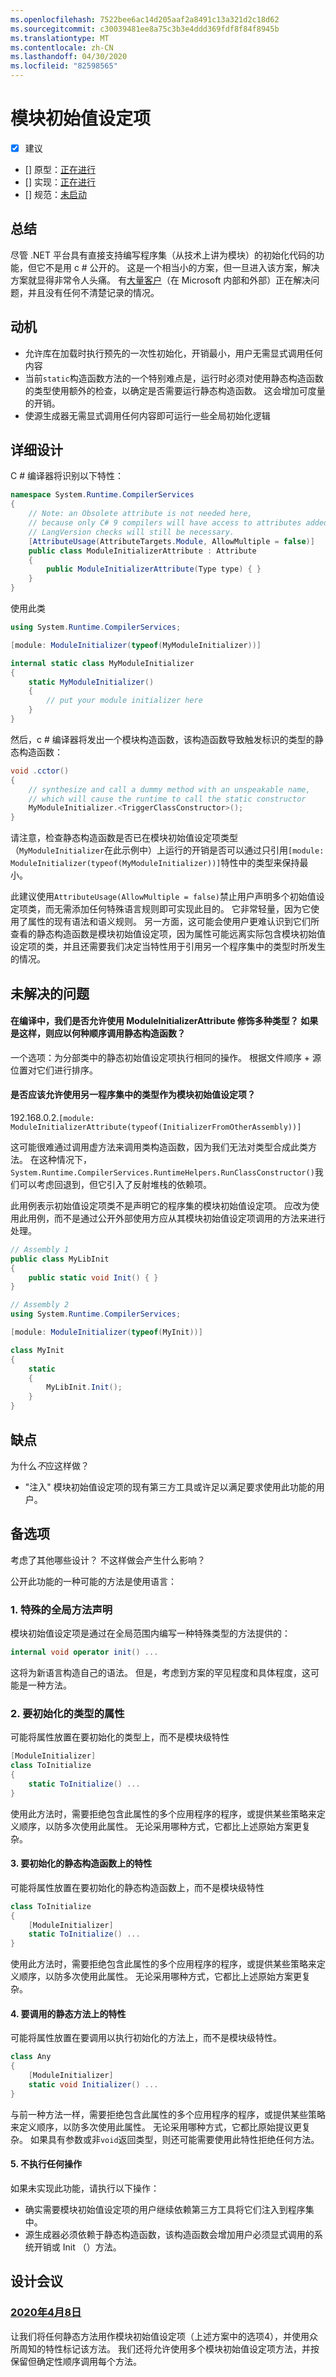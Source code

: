 ```yaml
---
ms.openlocfilehash: 7522bee6ac14d205aaf2a8491c13a321d2c18d62
ms.sourcegitcommit: c30039481ee8a75c3b3e4ddd369fdf8f84f8945b
ms.translationtype: MT
ms.contentlocale: zh-CN
ms.lasthandoff: 04/30/2020
ms.locfileid: "82598565"
---
```

# <a name="module-initializers"></a>模块初始值设定项

* [x] 建议
* [] 原型：[正在进行](https://github.com/jnm2/roslyn/tree/module_initializer)
* [] 实现：[正在进行](https://github.com/dotnet/roslyn/tree/features/module-initializers)
* [] 规范：[未启动]()

## <a name="summary"></a>总结
[summary]: #summary

尽管 .NET 平台具有直接支持编写程序集（从技术上讲为模块）的初始化代码的功能，但它不是用 c # 公开的。  这是一个相当小的方案，但一旦进入该方案，解决方案就显得非常令人头痛。  有[大量客户](https://www.google.com/search?q=.net+module+constructor+c%23&oq=.net+module+constructor)（在 Microsoft 内部和外部）正在解决问题，并且没有任何不清楚记录的情况。

## <a name="motivation"></a>动机
[motivation]: #motivation

- 允许库在加载时执行预先的一次性初始化，开销最小，用户无需显式调用任何内容
- 当前`static`构造函数方法的一个特别难点是，运行时必须对使用静态构造函数的类型使用额外的检查，以确定是否需要运行静态构造函数。 这会增加可度量的开销。
- 使源生成器无需显式调用任何内容即可运行一些全局初始化逻辑

## <a name="detailed-design"></a>详细设计
[design]: #detailed-design

C # 编译器将识别以下特性：

``` c#
namespace System.Runtime.CompilerServices
{
    // Note: an Obsolete attribute is not needed here,
    // because only C# 9 compilers will have access to attributes added in .NET 5.
    // LangVersion checks will still be necessary.
    [AttributeUsage(AttributeTargets.Module, AllowMultiple = false)]
    public class ModuleInitializerAttribute : Attribute
    {
        public ModuleInitializerAttribute(Type type) { }
    }
}
```

使用此类

``` c#
using System.Runtime.CompilerServices;

[module: ModuleInitializer(typeof(MyModuleInitializer))]

internal static class MyModuleInitializer
{
    static MyModuleInitializer()
    {
        // put your module initializer here
    }
}
```

然后，c # 编译器将发出一个模块构造函数，该构造函数导致触发标识的类型的静态构造函数：

``` c#
void .cctor()
{
    // synthesize and call a dummy method with an unspeakable name,
    // which will cause the runtime to call the static constructor
    MyModuleInitializer.<TriggerClassConstructor>();
}
```

请注意，检查静态构造函数是否已在模块初始值设定项类型（`MyModuleInitializer`在此示例中）上运行的开销是否可以通过只引用`[module: ModuleInitializer(typeof(MyModuleInitializer))]`特性中的类型来保持最小。

此建议使用`AttributeUsage(AllowMultiple = false)`禁止用户声明多个初始值设定项类，而无需添加任何特殊语言规则即可实现此目的。 它非常轻量，因为它使用了属性的现有语法和语义规则。 另一方面，这可能会使用户更难认识到它们所查看的静态构造函数是模块初始值设定项，因为属性可能远离实际包含模块初始值设定项的类，并且还需要我们决定当特性用于引用另一个程序集中的类型时所发生的情况。

## <a name="unresolved-questions"></a>未解决的问题
[unresolved]: #unresolved-questions

#### <a name="should-we-permit-multiple-types-to-be-decorated-with-moduleinitializerattribute-in-a-compilation-if-so-in-what-order-should-the-static-constructors-be-invoked"></a>在编译中，我们是否允许使用 ModuleInitializerAttribute 修饰多种类型？ 如果是这样，则应以何种顺序调用静态构造函数？

一个选项：为分部类中的静态初始值设定项执行相同的操作。 根据文件顺序 + 源位置对它们进行排序。

#### <a name="should-we-permit-using-a-type-from-another-assembly-as-the-module-initializer"></a>是否应该允许使用另一程序集中的类型作为模块初始值设定项？

192.168.0.2.`[module: ModuleInitializerAttribute(typeof(InitializerFromOtherAssembly))]`

这可能很难通过调用虚方法来调用类构造函数，因为我们无法对类型合成此类方法。 在这种情况下， `System.Runtime.CompilerServices.RuntimeHelpers.RunClassConstructor()`我们可以考虑回退到，但它引入了反射堆栈的依赖项。

此用例表示初始值设定项类不是声明它的程序集的模块初始值设定项。 应改为使用此用例，而不是通过公开外部使用方应从其模块初始值设定项调用的方法来进行处理。

```cs
// Assembly 1
public class MyLibInit
{
    public static void Init() { }
}

// Assembly 2
using System.Runtime.CompilerServices;

[module: ModuleInitializer(typeof(MyInit))]

class MyInit
{
    static
    {
        MyLibInit.Init();
    }
}
```

## <a name="drawbacks"></a>缺点
[drawbacks]: #drawbacks

为什么*不*应这样做？

- "注入" 模块初始值设定项的现有第三方工具或许足以满足要求使用此功能的用户。

## <a name="alternatives"></a>备选项
[alternatives]: #alternatives

考虑了其他哪些设计？ 不这样做会产生什么影响？

公开此功能的一种可能的方法是使用语言：

### <a name="1-special-global-method-declaration"></a>1. 特殊的全局方法声明

模块初始值设定项是通过在全局范围内编写一种特殊类型的方法提供的：

```csharp
internal void operator init() ...
```

这将为新语言构造自己的语法。 但是，考虑到方案的罕见程度和具体程度，这可能是一种方法。

### <a name="2-attribute-on-the-type-to-be-initialized"></a>2. 要初始化的类型的属性

可能将属性放置在要初始化的类型上，而不是模块级特性

```csharp
[ModuleInitializer]
class ToInitialize
{
    static ToInitialize() ...
}
```

使用此方法时，需要拒绝包含此属性的多个应用程序的程序，或提供某些策略来定义顺序，以防多次使用此属性。 无论采用哪种方式，它都比上述原始方案更复杂。

#### <a name="3-attribute-on-the-static-constructor-to-be-initialized"></a>3. 要初始化的静态构造函数上的特性

可能将属性放置在要初始化的静态构造函数上，而不是模块级特性

```csharp
class ToInitialize
{
    [ModuleInitializer]
    static ToInitialize() ...
}
```

使用此方法时，需要拒绝包含此属性的多个应用程序的程序，或提供某些策略来定义顺序，以防多次使用此属性。 无论采用哪种方式，它都比上述原始方案更复杂。

#### <a name="4-attribute-on-a-static-method-to-be-called"></a>4. 要调用的静态方法上的特性

可能将属性放置在要调用以执行初始化的方法上，而不是模块级特性。

```csharp
class Any
{
    [ModuleInitializer]
    static void Initializer() ...
}
```

与前一种方法一样，需要拒绝包含此属性的多个应用程序的程序，或提供某些策略来定义顺序，以防多次使用此属性。 无论采用哪种方式，它都比原始提议更复杂。 如果具有参数或非`void`返回类型，则还可能需要使用此特性拒绝任何方法。

#### <a name="5-do-nothing"></a>5. 不执行任何操作
如果未实现此功能，请执行以下操作：
- 确实需要模块初始值设定项的用户继续依赖第三方工具将它们注入到程序集中。
- 源生成器必须依赖于静态构造函数，该构造函数会增加用户必须显式调用的系统开销或 Init （）方法。

## <a name="design-meetings"></a>设计会议

### <a name="april-8th-2020"></a>[2020年4月8日](/meetings/2020/LDM-2020-04-08.md#module-initializers)
让我们将任何静态方法用作模块初始值设定项（上述方案中的选项4），并使用众所周知的特性标记该方法。 我们还将允许使用多个模块初始值设定项方法，并按保留但确定性顺序调用每个方法。
